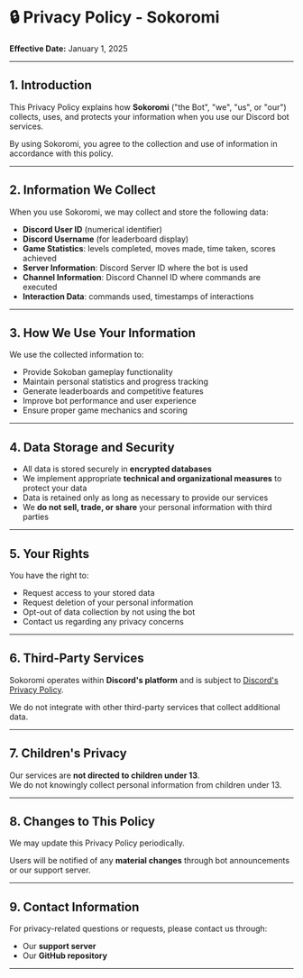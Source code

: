 # 🔒 Privacy Policy - Sokoromi
**Effective Date:** January 1, 2025  

---

## 1. Introduction
This Privacy Policy explains how **Sokoromi** ("the Bot", "we", "us", or "our") collects, uses, and protects your information when you use our Discord bot services.  

By using Sokoromi, you agree to the collection and use of information in accordance with this policy.

---

## 2. Information We Collect
When you use Sokoromi, we may collect and store the following data:

- **Discord User ID** (numerical identifier)  
- **Discord Username** (for leaderboard display)  
- **Game Statistics**: levels completed, moves made, time taken, scores achieved  
- **Server Information**: Discord Server ID where the bot is used  
- **Channel Information**: Discord Channel ID where commands are executed  
- **Interaction Data**: commands used, timestamps of interactions  

---

## 3. How We Use Your Information
We use the collected information to:  

- Provide Sokoban gameplay functionality  
- Maintain personal statistics and progress tracking  
- Generate leaderboards and competitive features  
- Improve bot performance and user experience  
- Ensure proper game mechanics and scoring  

---

## 4. Data Storage and Security
- All data is stored securely in **encrypted databases**  
- We implement appropriate **technical and organizational measures** to protect your data  
- Data is retained only as long as necessary to provide our services  
- We **do not sell, trade, or share** your personal information with third parties  

---

## 5. Your Rights
You have the right to:  

- Request access to your stored data  
- Request deletion of your personal information  
- Opt-out of data collection by not using the bot  
- Contact us regarding any privacy concerns  

---

## 6. Third-Party Services
Sokoromi operates within **Discord's platform** and is subject to [Discord's Privacy Policy](https://discord.com/privacy).  

We do not integrate with other third-party services that collect additional data.

---

## 7. Children's Privacy
Our services are **not directed to children under 13**.  
We do not knowingly collect personal information from children under 13.  

---

## 8. Changes to This Policy
We may update this Privacy Policy periodically.  

Users will be notified of any **material changes** through bot announcements or our support server.

---

## 9. Contact Information
For privacy-related questions or requests, please contact us through:  

- Our **support server**  
- Our **GitHub repository**  

---
